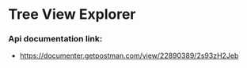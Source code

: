 # Tree View Explorer

### Api documentation link:
- https://documenter.getpostman.com/view/22890389/2s93zH2Jeb
